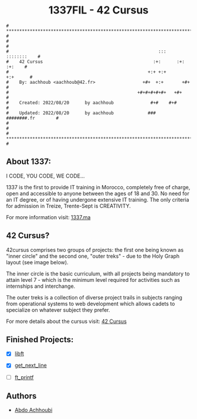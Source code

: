 <h1 align="center">1337FIL - 42 Cursus</h1>

```
# **************************************************************************** #
#                                                                              #
#                                                         :::      ::::::::    #
#    42 Cursus                                          :+:      :+:    :+:    #
#                                                     +:+ +:+         +:+      #
#    By: aachhoub <aachhoub@42.fr>                  +#+  +:+       +#+         #
#                                                 +#+#+#+#+#+   +#+            #
#    Created: 2022/08/20      by aachhoub              #+#    #+#              #
#    Updated: 2022/08/20      by aachhoub             ###   ########.fr        #
#                                                                              #
# **************************************************************************** #
```

## About 1337:

I CODE, YOU CODE, WE CODE…

1337 is the first to provide IT training in Morocco, completely free of charge, open and accessible to anyone between the ages of 18 and 30. No need for an IT degree, or of having undergone extensive IT training. The only criteria for admission in Treize, Trente-Sept is CREATIVITY.

For more information visit: [1337.ma](https://1337.ma/en/)

## 42 Cursus?

42cursus comprises two groups of projects: the first one being known as "inner circle" and the second one, "outer treks" - due to the Holy Graph layout (see image below).

The inner circle is the basic curriculum, with all projects being mandatory to attain level 7 - which is the minimum level required for activities such as internships and interchange.

The outer treks is a collection of diverse project trails in subjects ranging from operational systems to web development which allows cadets to specialize on whatever subject they prefer.

For more details about the cursus visit: [42 Cursus](https://github.com/achrafelkhnissi/1337/blob/master/42curses/README.md)

## Finished Projects:

- [x]	[libft](https://github.com/abdoachhoubi/libft)
- [x]	[get_next_line](https://github.com/abdoachhoubi/get_next_line)
- [ ]	[ft_printf](https://github.com/abdoachhoubi/ft_printf)


## Authors

- [Abdo Achhoubi](https://github.com/abdoachhoubi)
